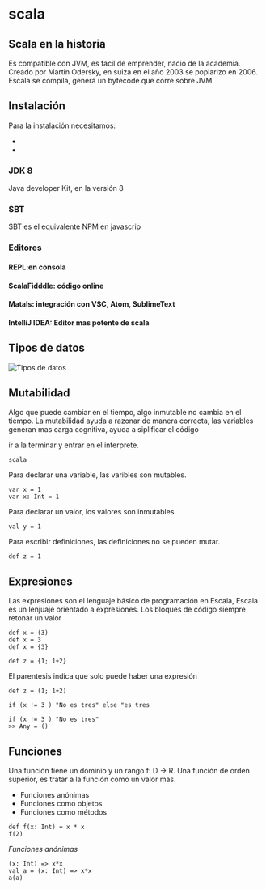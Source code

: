 # scala
## Scala en la historia
Es compatible con JVM, es facil de emprender, nació de la academia.
Creado por Martin Odersky, en suiza en el año 2003 se poplarizo en 2006. 
Escala se compila, generá un bytecode que corre sobre JVM.

## Instalación 
Para la instalación necesitamos:

- [instalacion]: (https://platzi.com/clases/1793-scala/26009-instalacion-de-las-herramientas/)
- [scala-lang]: (https://www.scala-lang.org/download/)
### JDK 8
Java developer Kit, en la versión 8

[JDK]:(https://openjdk.java.net/)
### SBT 
SBT es el equivalente NPM en javascrip 

[SBT]:(https://www.scala-sbt.org/download.html)

### Editores 
#### REPL:en consola
#### ScalaFidddle: código online 
[ScalaFidddle]:(https://scalafiddle.io/)
#### Matals: integración con VSC, Atom, SublimeText
[Matals]:(https://scalameta.org/metals/)
#### IntelliJ IDEA: Editor mas potente de scala
[IntelliJ]:(https://www.jetbrains.com/idea/)

## Tipos de datos 
![Tipos de datos](https://static.platzi.com/media/user_upload/unified-types-diagram-4aa16b7f-4b45-435c-96b4-496ebb371e1e.jpg "Tipos de datos")

## Mutabilidad
Algo que puede cambiar en el tiempo, algo inmutable no cambia en el tiempo. La mutabilidad ayuda a razonar de manera correcta, las variables generan mas carga cognitiva, ayuda a siplificar el código

ir a la terminar y entrar en el interprete.

```
scala
```

Para declarar una variable, las varibles son mutables.


```
var x = 1
var x: Int = 1 
```

Para declarar un valor, los valores son inmutables. 

```
val y = 1 
```

Para escribir definiciones, las definiciones no se pueden mutar.

```
def z = 1
```

## Expresiones
Las expresiones son el lenguaje básico de programación en Escala, Escala es un lenjuaje orientado a expresiones.
Los bloques de código siempre retonar un valor 

```
def x = (3)
def x = 3
def x = {3}
``` 

```
def z = {1; 1+2}
```
El parentesis indica que solo puede haber una expresión

```
def z = (1; 1+2)
```

```
if (x != 3 ) "No es tres" else "es tres
```

```
if (x != 3 ) "No es tres" 
>> Any = ()
```
## Funciones 
Una función tiene un dominio y un rango f: D -> R.
Una función de orden superior, es tratar a la función como un valor mas.

- Funciones anónimas 
- Funciones como objetos 
- Funciones como métodos

```
def f(x: Int) = x * x
f(2)
```

*Funciones anónimas*
 ```
 (x: Int) => x*x
 val a = (x: Int) => x*x
 a(a)
 ``` 